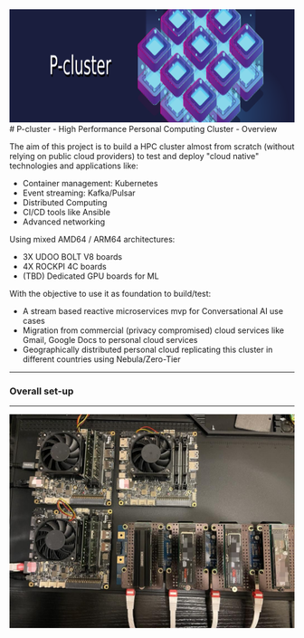 
<img src="images/pcluster_banner.png" width="900" height="200">
# P-cluster - High Performance Personal Computing Cluster - Overview


The aim of this project is to build a HPC cluster almost from scratch (without relying on public cloud providers) to test and deploy "cloud native" technologies and applications like:

* Container management: Kubernetes
* Event streaming: Kafka/Pulsar
* Distributed Computing
* CI/CD tools like Ansible
* Advanced networking 

Using mixed AMD64 / ARM64 architectures:

* 3X UDOO BOLT V8 boards
* 4X ROCKPI 4C boards
* (TBD) Dedicated GPU boards for ML

With the objective to use it as foundation to build/test:

* A stream based reactive microservices mvp for Conversational AI use cases
* Migration from commercial (privacy compromised) cloud services like Gmail, Google Docs to personal cloud services
* Geographically distributed personal cloud replicating this cluster in different countries using Nebula/Zero-Tier


---








### Overall set-up
---



![alt text](images/pkluster_top.jpeg)


